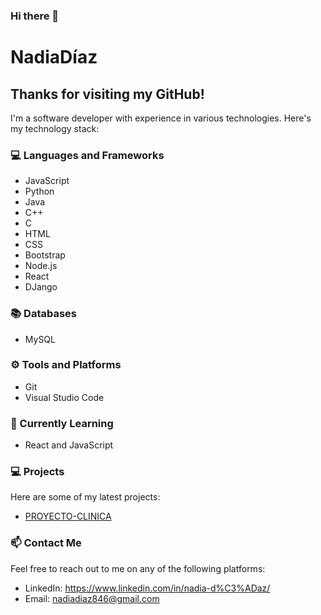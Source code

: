 ### Hi there 👋

# NadiaDíaz

## Thanks for visiting my GitHub!

I'm a software developer with experience in various technologies. Here's my technology stack:

### 💻 Languages and Frameworks

- JavaScript
- Python
- Java
- C++
- C
- HTML
- CSS
- Bootstrap
- Node.js
- React
- DJango

### 📚 Databases

- MySQL

### ⚙ Tools and Platforms

- Git
- Visual Studio Code

### 🌱 Currently Learning

- React and JavaScript

### 💻 Projects

Here are some of my latest projects:

- [PROYECTO-CLINICA](#)

### 📫 Contact Me

Feel free to reach out to me on any of the following platforms:

- LinkedIn: https://www.linkedin.com/in/nadia-d%C3%ADaz/
- Email: nadiadiaz846@gmail.com

